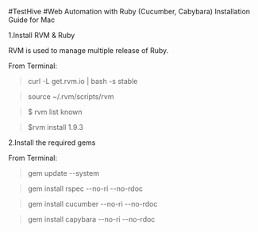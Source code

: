 #TestHive 
#Web Automation with Ruby (Cucumber, Cabybara) Installation Guide for Mac

1.Install RVM & Ruby 

RVM is used to manage multiple release of Ruby.

From Terminal:
>curl -L get.rvm.io | bash -s stable


>source ~/.rvm/scripts/rvm


>$ rvm list known


>$rvm install 1.9.3

2.Install the required gems

From Terminal:
>gem update --system


>gem install rspec --no-ri --no-rdoc


>gem install cucumber --no-ri --no-rdoc


>gem install capybara --no-ri --no-rdoc

